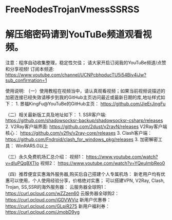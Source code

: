 # FreeNodesTrojanVmessSSRSS
# 解压缩密码请到YouTuBe频道观看视频。

注意：程序自动收集整理，稳定性欠佳；
请大家开启订阅我的YouTuBe频道/点赞和分享视频!
订阅本频道: https://www.youtube.com/channel/UCNPcbhpducTU5j54Biv4iJw?sub_confirmation=1

使用说明:
（一）使用教程在视频当中，请认真观看视频；如果当前视频说描述的加密连接已经失效请移步到我的GitHub主页访问最近或最新日期的库,地址样式如下：
		1. 景福KingFu@YouTuBe的GitHub主页： 
			https://github.com/JieErJingFu

（二）相关最新版工具及地址如下：
		1. SSR客户端: https://github.com/shadowsocksr-backup/shadowsocksr-csharp/releases
		2. V2Ray客户端界面: https://github.com/2dust/v2rayN/releases
		   V2Ray客户端核心： https://github.com/v2fly/v2ray-core/releases
		3. Clash客户端： https://github.com/Fndroid/clash_for_windows_pkg/releases
		3. 加密解密工具： WinRAR5.0以上

（三）永久免费机场汇总介绍：
		视频1： https://www.youtube.com/watch?v=dIuPQqBXTIo
		视频2： https://www.youtube.com/watch?v=YQeuImbReo0

（四）推荐便宜实惠海外服务器,购买后自己搭建个人专属机场：
		新老用户均有优惠可以使用，个人使用经验分享，价格绝对实惠；
		可以搭建VPN, V2Ray, Clash, Trojan, SS,SSR的海外服务器：
		云服务器全球购1： https://curl.qcloud.com/wZZzen60
		云服务器全球购2：https://curl.qcloud.com/iGDVWVjz
		新用户优惠券： https://curl.qcloud.com/GLpiR275
		新用户福利券：https://curl.qcloud.com/JmobD9yg
